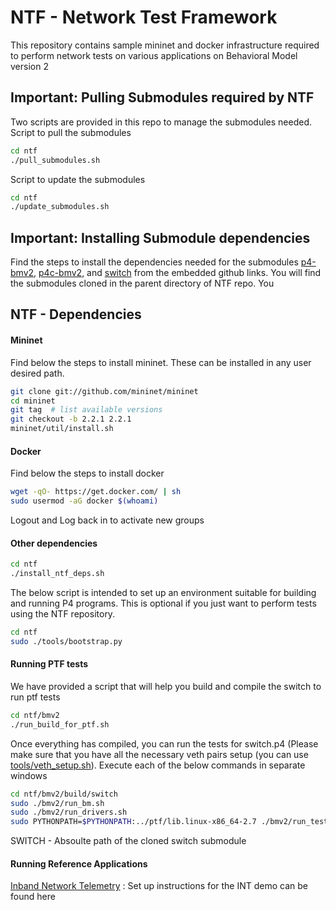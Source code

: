 NTF - Network Test Framework
===

This repository contains sample mininet and docker infrastructure required to perform network tests on various applications on Behavioral Model version 2

## Important: Pulling Submodules required by NTF
Two scripts are provided in this repo to manage the submodules needed.
Script to pull the submodules
```sh
cd ntf
./pull_submodules.sh
```
Script to update the submodules
```sh
cd ntf
./update_submodules.sh
```

## Important: Installing Submodule dependencies
Find the steps to install the dependencies needed for the submodules [p4-bmv2], [p4c-bmv2], and [switch] from the embedded github links. You will find the submodules cloned in the parent directory of NTF repo. You 

## NTF - Dependencies


#### Mininet
Find below the steps to install mininet. These can be installed in any user desired path.
```sh
git clone git://github.com/mininet/mininet
cd mininet
git tag  # list available versions
git checkout -b 2.2.1 2.2.1
mininet/util/install.sh
```
#### Docker
Find below the steps to install docker
```sh
wget -qO- https://get.docker.com/ | sh
sudo usermod -aG docker $(whoami)
```
Logout and Log back in to activate new groups

#### Other dependencies
```sh
cd ntf
./install_ntf_deps.sh
```
The below script is intended to set up an environment suitable for building and running P4 programs. This is optional if you just want to perform tests using the NTF repository.
```sh
cd ntf
sudo ./tools/bootstrap.py
```



#### Running PTF tests
We have provided a script that will help you build and compile the switch to run ptf tests
```sh
cd ntf/bmv2
./run_build_for_ptf.sh
```

Once everything has compiled, you can run the tests for switch.p4 (Please make sure that you have all the necessary veth pairs setup (you can use [tools/veth_setup.sh]). Execute each of the below commands in separate windows

```sh
cd ntf/bmv2/build/switch
sudo ./bmv2/run_bm.sh
sudo ./bmv2/run_drivers.sh
sudo PYTHONPATH=$PYTHONPATH:../ptf/lib.linux-x86_64-2.7 ./bmv2/run_tests.sh --test-dir <SWITCH>/tests/ptf-tests/api-tests
```
SWITCH - Absoulte path of the cloned switch submodule

#### Running Reference Applications
[Inband Network Telemetry] : Set up instructions for the INT demo can be found here

   [switch]: <https://github.com/p4lang/switch.git>
   [p4-bmv2]: <https://github.com/p4lang/behavioral-model.git>
   [p4c-bmv2]: <https://github.com/p4lang/p4c-bm.git>
   [tools/veth_setup.sh]: <https://github.com/p4lang/ntf/blob/master/tools/veth_setup.sh>
   [Inband Network Telemetry]: <https://github.com/p4lang/ntf/tree/master/apps/int> 
